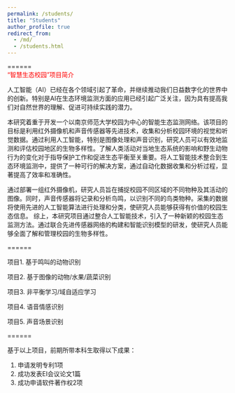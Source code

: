 ```yaml
---
permalink: /students/
title: "Students"
author_profile: true
redirect_from: 
  - /md/
  - /students.html
---
```




======
<br/>
<span style="color:red">“智慧生态校园”项目简介</span> 
<br/>

人工智能（AI）已经在各个领域引起了革命，并继续推动我们日益数字化的世界中的创新。特别是AI在生态环境监测方面的应用已经引起广泛关注，因为具有提高我们对自然世界的理解、促进可持续实践的潜力。

本研究着重于开发一个以南京师范大学校园为中心的智能生态监测网络。该项目的目标是利用红外摄像机和声音传感器等先进技术，收集和分析校园环境的视觉和听觉数据。通过利用人工智能，特别是图像处理和声音识别，研究人员可以有效地监测和评估校园地区的生物多样性。了解人类活动对当地生态系统的影响和野生动物行为的变化对于指导保护工作和促进生态平衡至关重要。将人工智能技术整合到生态环境监测中，提供了一种可行的解决方案，通过自动化数据收集和分析过程，显著提高了效率和准确性。

通过部署一组红外摄像机，研究人员旨在捕捉校园不同区域的不同物种及其活动的图像。同时，声音传感器将记录和分析鸟鸣，以识别不同的鸟类物种。采集的数据将使用先进的人工智能算法进行处理和分类，使研究人员能够获得有价值的校园生态信息。
综上，本研究项目通过整合人工智能技术，引入了一种新颖的校园生态监测方法。通过联合先进传感器网络的构建和智能识别模型的研发，使研究人员能够全面了解和管理校园的生物多样性。

======

项目1. 基于鸣叫的动物识别

项目2. 基于图像的动物/水果/蔬菜识别

项目3. 非平衡学习/域自适应学习

项目4. 语音情感识别

项目5. 声音场景识别

======

基于以上项目，前期所带本科生取得以下成果：

1. 申请发明专利1项
2. 成功发表EI会议论文1篇
3. 成功申请软件著作权2项




